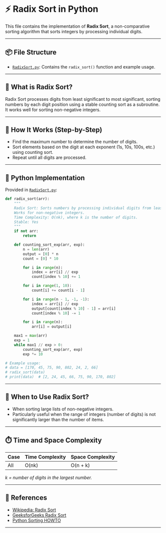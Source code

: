 # ⚡ Radix Sort in Python

This file contains the implementation of **Radix Sort**, a non-comparative sorting algorithm that sorts integers by processing individual digits.

---

## 📦 File Structure

- [`RadixSort.py`](./RadixSort.py): Contains the `radix_sort()` function and example usage.

---

## 📌 What is Radix Sort?

Radix Sort processes digits from least significant to most significant, sorting numbers by each digit position using a stable counting sort as a subroutine. It works well for sorting non-negative integers.

---

## 🔧 How It Works (Step-by-Step)

- Find the maximum number to determine the number of digits.
- Sort elements based on the digit at each exponent (1s, 10s, 100s, etc.) using counting sort.
- Repeat until all digits are processed.

---

## 🧪 Python Implementation

Provided in [`RadixSort.py`](./RadixSort.py):

```python
def radix_sort(arr):
    """
    Radix Sort: Sorts numbers by processing individual digits from least to most significant.
    Works for non-negative integers.
    Time Complexity: O(nk), where k is the number of digits.
    Stable: Yes
    """
    if not arr:
        return

    def counting_sort_exp(arr, exp):
        n = len(arr)
        output = [0] * n
        count = [0] * 10

        for i in range(n):
            index = arr[i] // exp
            count[index % 10] += 1

        for i in range(1, 10):
            count[i] += count[i - 1]

        for i in range(n - 1, -1, -1):
            index = arr[i] // exp
            output[count[index % 10] - 1] = arr[i]
            count[index % 10] -= 1

        for i in range(n):
            arr[i] = output[i]

    max1 = max(arr)
    exp = 1
    while max1 // exp > 0:
        counting_sort_exp(arr, exp)
        exp *= 10

# Example usage:
# data = [170, 45, 75, 90, 802, 24, 2, 66]
# radix_sort(data)
# print(data)  # [2, 24, 45, 66, 75, 90, 170, 802]
````

---

## 🧠 When to Use Radix Sort?

* When sorting large lists of non-negative integers.
* Particularly useful when the range of integers (number of digits) is not significantly larger than the number of items.

---

## ⏱️ Time and Space Complexity

| Case | Time Complexity | Space Complexity |
| ---- | --------------- | ---------------- |
| All  | O(nk)           | O(n + k)         |

*k = number of digits in the largest number.*

---

## 📎 References

* [Wikipedia: Radix Sort](https://en.wikipedia.org/wiki/Radix_sort)
* [GeeksforGeeks Radix Sort](https://www.geeksforgeeks.org/radix-sort/)
* [Python Sorting HOWTO](https://docs.python.org/3/howto/sorting.html)

---

